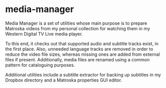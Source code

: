 media-manager
=============

Media Manager is a set of utilities whose main purpose is to prepare Matroska
videos from my personal collection for watching them in my Western Digital TV
Live media player.

To this end, it checks out that supported audio and subtitle tracks exist, in
the first place. Also, unneeded language tracks are removed in order to reduce
the video file sizes, whereas missing ones are added from external files if 
present. Additionally, media files are renamed using a common pattern for
cataloguing purposes.

Additional utilities include a subtitle extractor for backing up subtitles in my
Dropbox directory and a Matroska properties GUI editor.
